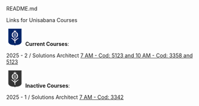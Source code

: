 README.md

Links for Unisabana Courses

![Current Courses](./img/current_course.png)  **Current Courses**:

2025 - 2 / Solutions Architect [7 AM - Cod: 5123 and 10 AM - Cod: 3358 and 5123](./saa-c03_20252.md)

![Inactive Courses](./img/old_courses.png)  **Inactive Courses**:

2025 - 1 / Solutions Architect [7 AM - Cod: 3342](./saa-c03_20251_7am.md)

